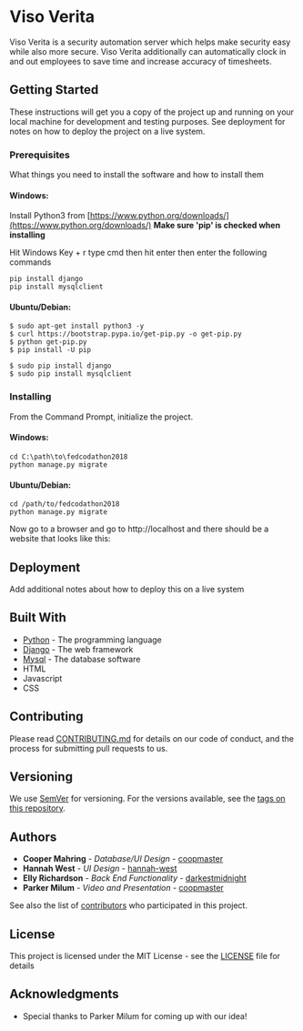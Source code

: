 # Viso Verita

Viso Verita is a security automation server which helps make security easy while also more secure. Viso Verita additionally can automatically clock in and out employees to save time and increase accuracy of timesheets.

## Getting Started

These instructions will get you a copy of the project up and running on your local machine for development and testing purposes. See deployment for notes on how to deploy the project on a live system.

### Prerequisites

What things you need to install the software and how to install them

#### Windows:
Install Python3 from [https://www.python.org/downloads/](https://www.python.org/downloads/)
**Make sure 'pip' is checked when installing**

Hit Windows Key + r
type cmd then hit enter
then enter the following commands
```
pip install django
pip install mysqlclient
```

#### Ubuntu/Debian:
```
$ sudo apt-get install python3 -y
$ curl https://bootstrap.pypa.io/get-pip.py -o get-pip.py
$ python get-pip.py
$ pip install -U pip

$ sudo pip install django
$ sudo pip install mysqlclient
```

### Installing

From the Command Prompt, initialize the project.

#### Windows:

```
cd C:\path\to\fedcodathon2018
python manage.py migrate
```

#### Ubuntu/Debian:

```
cd /path/to/fedcodathon2018
python manage.py migrate
```

Now go to a browser and go to http://localhost and there should be a website that looks like this:

## Deployment

Add additional notes about how to deploy this on a live system

## Built With

* [Python](https://www.python.org/) - The programming language
* [Django](https://www.djangoproject.com/) - The web framework
* [Mysql](https://www.mysql.com/) - The database software
* HTML
* Javascript
* CSS

## Contributing

Please read [CONTRIBUTING.md](https://gist.github.com/PurpleBooth/b24679402957c63ec426) for details on our code of conduct, and the process for submitting pull requests to us.

## Versioning

We use [SemVer](http://semver.org/) for versioning. For the versions available, see the [tags on this repository](https://github.com/your/project/tags). 

## Authors

* **Cooper Mahring** - *Database/UI Design* - [coopmaster](https://github.com/coopmaster)
* **Hannah West** - *UI Design* - [hannah-west](https://github.com/hannah-west)
* **Elly Richardson** - *Back End Functionality* - [darkestmidnight](https://github.com/darkestmidnight)
* **Parker Milum** - *Video and Presentation* - [coopmaster](https://github.com/coopmaster)

See also the list of [contributors](https://github.com/your/project/contributors) who participated in this project.

## License

This project is licensed under the MIT License - see the [LICENSE](LICENSE) file for details

## Acknowledgments

* Special thanks to Parker Milum for coming up with our idea!
